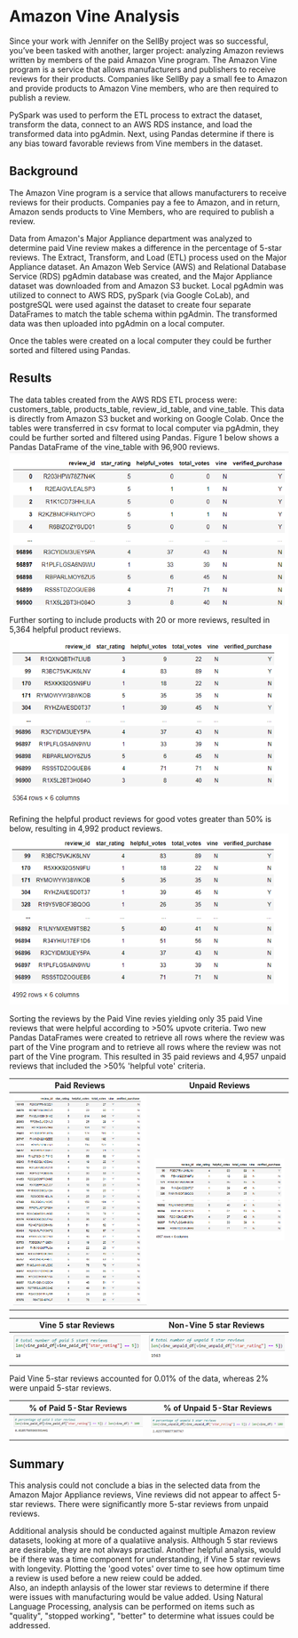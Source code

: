 # Amazon Vine Analysis

Since your work with Jennifer on the SellBy project was so successful, you’ve been tasked with another, larger project: analyzing Amazon reviews written by members of the paid Amazon Vine program. The Amazon Vine program is a service that allows manufacturers and publishers to receive reviews for their products. Companies like SellBy pay a small fee to Amazon and provide products to Amazon Vine members, who are then required to publish a review.

PySpark was used to perform the ETL process to extract the dataset, transform the data, connect to an AWS RDS instance, and load the transformed data into pgAdmin. Next, using Pandas determine if there is any bias toward favorable reviews from Vine members in the dataset. 


## Background
The Amazon Vine program is a service that allows manufacturers to receive reviews for their products. Companies pay a fee to Amazon, and in return, Amazon sends products to Vine Members, who are required to publish a review.

Data from Amazon's Major Appliance department was analyzed to determine paid Vine review makes a difference in the percentage of 5-star reviews. The Extract, Transform, and Load (ETL) process used on the Major Appliance dataset. An Amazon Web Service (AWS) and Relational Database Service (RDS) pgAdmin database was created, and the Major Appliance dataset was downloaded from and Amazon S3 bucket. Local pgAdmin was utilized to connect to AWS RDS, pySpark (via Google CoLab), and postgreSQL were used against the dataset to create four separate DataFrames to match the table schema within pgAdmin. The transformed data was then uploaded into pgAdmin on a local computer.  

Once the tables were created on a local computer they could be further sorted and filtered using Pandas.

## Results
The data tables created from the AWS RDS ETL process were: customers_table, products_table, review_id_table, and vine_table.  This data is directly from Amazon S3 bucket and working on Google Colab.
Once the tables were transferred in csv format to local computer via pgAdmin, they could be further sorted and filtered using Pandas.  Figure 1 below shows a Pandas DataFrame of the vine_table with 96,900 reviews.
![Fig - D-2_01](https://github.com/ASCHEET/Amazon_Vine_Analysis/blob/main/Resources/D-2_vine_table.png?raw=true)

Further sorting to include products with 20 or more reviews, resulted in 5,364 helpful product reviews.
![Fig - D-2_02](https://github.com/ASCHEET/Amazon_Vine_Analysis/blob/main/Resources/D-2_02_vine_helpful.png?raw=true)

Refining the helpful product reviews for good votes greater than 50% is below, resulting in 4,992 product reviews.
![Fig D-2_03](https://github.com/ASCHEET/Amazon_Vine_Analysis/blob/main/Resources/D-2_03_vine_good_helpful.png?raw=true)

Sorting the reviews by the Paid Vine revies yielding only 35 paid Vine reviews that were helpful according to >50% upvote criteria.
Two new Pandas DataFrames were created to retrieve all rows where the review was part of the Vine program and to retrieve all rows where the review was not part of the Vine program.  This resulted in 35 paid reviews and 4,957 unpaid reviews that included the >50% 'helpful vote' criteria.

Paid Reviews              |  Unpaid Reviews
:------------------------:|:-------------------------:
![Fig D-2_04](https://github.com/ASCHEET/Amazon_Vine_Analysis/blob/main/Resources/D-2_04_vine_good_helpful_Y.png?raw=true)  |  ![Fig D-2_05](https://github.com/ASCHEET/Amazon_Vine_Analysis/blob/main/Resources/D-2_05_vine_good_helpful_N.png?raw=true)



Vine 5 star Reviews              |  Non-Vine 5 star Reviews
:------------------------:|:-------------------------:
![Fig D-3_03](https://github.com/ASCHEET/Amazon_Vine_Analysis/blob/main/Resources/D-3_03_vine_5_star.png?raw=true)  |  ![Fig D-3_04](https://github.com/ASCHEET/Amazon_Vine_Analysis/blob/main/Resources/D-3_04_not-vine_5_star.png?raw=true)



Paid Vine 5-star reviews accounted for 0.01% of the data, whereas 2% were unpaid 5-star reviews.

% of Paid 5-Star Reviews  |  % of Unpaid 5-Star Reviews
:------------------------:|:---------------------------:
![Fig D-3_05](https://github.com/ASCHEET/Amazon_Vine_Analysis/blob/main/Resources/D-3_05_percnetage_vine_5_star.png?raw=true)|![Fig D-3_06](https://github.com/ASCHEET/Amazon_Vine_Analysis/blob/main/Resources/D-3_06_percnetage_non-vine_5_star.png?raw=true)

## Summary
This analysis could not conclude a bias in the selected data from the Amazon Major Appliance reviews, Vine reviews did not appear to affect 5-star reviews.  There were significantly more 5-star reviews from unpaid reviews.

Additional analysis should be conducted against multiple Amazon review datasets, looking at more of a qualatiive analysis.  Although 5 star reviews are desirable, they are not always practial.  Another helpful analysis, would be if there was a time component for understanding, if Vine 5 star reviews with longevity.  Plotting the 'good votes' over time to see how optimum time a review is used before a new reiew could be added.  
Also, an indepth anlaysis of the lower star reviews to determine if there were issues with manufacturing would be value added.  Using Natural Language Processing, analysis can be performed on items such as "quality", "stopped working", "better" to determine what issues could be addressed.














